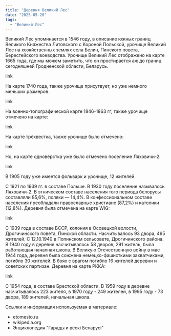 ```yaml
---
title: "Деревня Великий Лес"
date: "2025-05-20"
tags: 
  - "Великий Лес"
---
```


Великий Лес упоминается в 1546 году, в описание южных границ Великого Княжества Литовского с Короной Польской, урочище  Великий Лес на хозяйственных землях села Белин, Пинского повета, Берестейского воеводства. Урочище Великий Лес отображено на карте 1665 года, где мы можем заметить, что он простирается аж до границ сегодняшней Гродненской области, Беларусь.

link

На карте 1740 года, также урочище присутвует, но уже немного меньших размеров.

link

На военно-топографической карте 1846-1863 гг, также урочище отмечено на карте:

link

На карте трёхвестка, также урочище было отмечено:

link

Но, на карте одновёрстка уже было отмечено поселение Ляховичи-2:

link

В 1905 году уже имеется фольварк и урочище, 12 жителей.

С 1921 по 1939 гг. в составе Польше. В 1930 году поселение называлось Ляховичи-2. В этническом составе населения того периода белорусы составляли 85,6%, поляки — 14,4%. В конфессиональном составе населения преобладали православные христиане (87,2%) и католики (12,8%). Деревня была отмечена на карте WIG:

link

С 1939 года в составе БССР, колония в Осовецкой волости, Дрогичинского повета, Пинской области. Насчитывалось 93 двора, 495 жителей. С 12.10.1940 в Попинском сельсовете, Дрогичинского района. В 1940 году в деревне насчитывалось 58 дворов, 291 житель, была работающая началная школа. В Великую Отечественную войну в мае 1944 года, деревня была сожжена немецко-фашисткими захватчиками, погибло 30 жителей. В боях с врагом погибло 16 жителей деревни и советских партизан. Деревня на карте РККА:

link

С 1954 года, в составе Брестской области. В 1959 году в деревне насчитывалось 223 жителя, в 1970 году - 249 жителей, в 1995 году - 73 двора, 189 жителей, начальная школа.

Ссылки и информация используемая в материале:
- etomesto.ru
- wikipedia.org
- Энциклопедия "Гарады и вёскi Беларусi"


